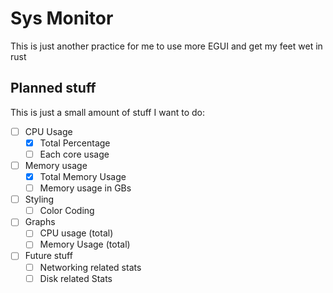 # Sys Monitor

This is just another practice for me to use more EGUI and get my feet wet in rust

## Planned stuff

This is just a small amount of stuff I want to do:

- [ ] CPU Usage
    - [x] Total Percentage
    - [ ] Each core usage
- [ ] Memory usage
    - [x] Total Memory Usage
    - [ ] Memory usage in GBs
- [ ] Styling
    - [ ] Color Coding
- [ ] Graphs
    - [ ] CPU usage (total)
    - [ ] Memory Usage (total)
- [ ] Future stuff
    - [ ] Networking related stats
    - [ ] Disk related Stats